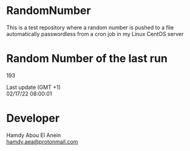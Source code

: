 # RandomNumber    
This is a test repository where a random number is pushed to a file automatically passwordless from a cron job in my Linux CentOS server    
# Random Number of the last run   
193
      
Last update (GMT +1)    
02/17/22 08:00:01
# Developer    
Hamdy Abou El Anein   
hamdy.aea@protonmail.com
